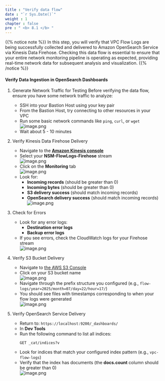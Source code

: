 ```yaml
---
title : "Verify data flow"
date : "`r Sys.Date()`"
weight : 1
chapter : false
pre : " <b> 8.1 </b> "
---
```


{{% notice note %}}
In this step, you will verify that VPC Flow Logs are being successfully collected and delivered to Amazon OpenSearch Service via Kinesis Data Firehose. Checking this data flow is essential to ensure that your entire network monitoring pipeline is operating as expected, providing real-time network data for subsequent analysis and visualization.
{{% /notice %}}

#### Verify Data Ingestion in OpenSearch Dashboards
1. Generate Network Traffic for Testing
    Before verifying the data flow, ensure you have some network traffic to analyze:    
    - SSH into your Bastion Host using your key pair
    - From the Bastion Host, try connecting to other resources in your VPC
    - Run some basic network commands like `ping`, `curl`, or `wget`        
        ![image.png](../../images/8/8.1/image.png)        
    - Wait about 5 - 10 minutes

2. Verify Kinesis Data Firehose Delivery
    - Navigate to the [**Amazon Kinesis console**](https://us-east-1.console.aws.amazon.com/firehose)
    - Select your **NSM-FlowLogs-Firehose** stream        
        ![image.png](../../images/8/8.1/image%201.png)        
    - Click on the **Monitoring** tab        
        ![image.png](../../images/8/8.1/image%202.png)        
    - Look for:
        - **Incoming records** (should be greater than 0)
        - **Incoming bytes** (should be greater than 0)
        - **S3 delivery success** (should match incoming records)
        - **OpenSearch delivery success** (should match incoming records)        
        ![image.png](../../images/8/8.1/image%203.png)        
3. Check for Errors
    - Look for any error logs:
        - **Destination error logs**
        - **Backup error logs**
    - If you see errors, check the CloudWatch logs for your Firehose stream        
        ![image.png](../../images/8/8.1/image%204.png)        
4. Verify S3 Bucket Delivery
    - Navigate to [the AWS S3 Console](https://us-east-1.console.aws.amazon.com/s3)
    - Click on your S3 bucket name        
        ![image.png](../../images/8/8.1/image%205.png)        
    - Navigate through the prefix structure you configured (e.g., `flow-logs/year=2025/month=07/day=22/hour=17/`)
    - You should see files with timestamps corresponding to when your flow logs were generated        
        ![image.png](../../images/8/8.1/image%206.png)
5. Verify OpenSearch Service Delivery
    - Return to: `https://localhost:9200/_dashboards/`
    - In **Dev Tools**
    - Run the following command to list all indices:        
        ```
        GET _cat/indices?v
        ```        
    - Look for indices that match your configured index pattern (e.g., `vpc-flow-logs`)
    - Verify that the index has documents (the **docs.count** column should be greater than 0)    
    ![image.png](../../images/8/8.1/image%207.png)